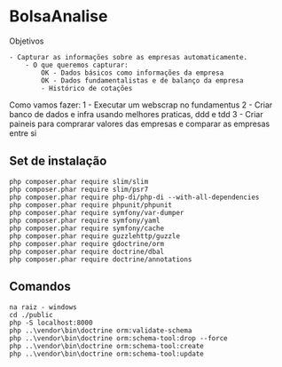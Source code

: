 BolsaAnalise
========

Objetivos

    - Capturar as informações sobre as empresas automaticamente.
        - O que queremos capturar:
            OK - Dados básicos como informações da empresa
            OK - Dados fundamentalistas e de balanço da empresa
            - Histórico de cotações

Como vamos fazer:
    1 - Executar um webscrap no fundamentus
    2 - Criar banco de dados e infra usando melhores praticas, ddd e tdd
    3 - Criar paineis para comprarar valores das empresas e comparar as empresas entre si


## Set de instalação

```
php composer.phar require slim/slim
php composer.phar require slim/psr7
php composer.phar require php-di/php-di --with-all-dependencies
php composer.phar require phpunit/phpunit
php composer.phar require symfony/var-dumper
php composer.phar require symfony/yaml
php composer.phar require symfony/cache
php composer.phar require guzzlehttp/guzzle
php composer.phar require gdoctrine/orm
php composer.phar require doctrine/dbal
php composer.phar require doctrine/annotations

```

## Comandos

```
na raiz - windows
cd ./public
php -S localhost:8000
php ..\vendor\bin\doctrine orm:validate-schema
php ..\vendor\bin\doctrine orm:schema-tool:drop --force
php ..\vendor\bin\doctrine orm:schema-tool:create
php ..\vendor\bin\doctrine orm:schema-tool:update
